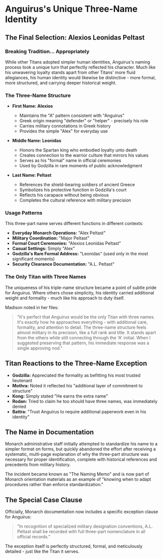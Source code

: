 # Anguirus's Unique Three-Name Identity

## The Final Selection: Alexios Leonidas Peltast

### Breaking Tradition... Appropriately

While other Titans adopted simpler human identities, Anguirus's naming process took a unique turn that perfectly reflected his character. Much like his unwavering loyalty stands apart from other Titans' more fluid allegiances, his human identity would likewise be distinctive - more formal, more structured, and carrying deeper historical weight.

### The Three-Name Structure

- **First Name: Alexios**
  - Maintains the "A" pattern consistent with "Anguirus"
  - Greek origin meaning "defender" or "helper" - precisely his role
  - Carries military connotations in Greek history
  - Provides the simple "Alex" for everyday use

- **Middle Name: Leonidas**
  - Honors the Spartan king who embodied loyalty unto death
  - Creates connection to the warrior culture that mirrors his values
  - Serves as his "formal" name in official ceremonies
  - Used by Godzilla in rare moments of public acknowledgment

- **Last Name: Peltast**
  - References the shield-bearing soldiers of ancient Greece
  - Symbolizes his protective function in Godzilla's court
  - Reflects his carapace without being obvious
  - Completes the cultural reference with military precision

### Usage Patterns

This three-part name serves different functions in different contexts:

- **Everyday Monarch Operations:** "Alex Peltast"
- **Military Coordination:** "Major Peltast"
- **Formal Court Ceremonies:** "Alexios Leonidas Peltast"
- **Casual Settings:** Simply "Alex"
- **Godzilla's Rare Formal Address:** "Leonidas" (used only in the most significant moments)
- **Security Clearance Documentation:** "A.L. Peltast"

### The Only Titan with Three Names

The uniqueness of his triple-name structure became a point of subtle pride for Anguirus. Where others chose simplicity, his identity carried additional weight and formality - much like his approach to duty itself.

Madison noted in her files:
> "It's perfect that Anguirus would be the only Titan with three names. It's exactly how he approaches everything - with additional care, formality, and attention to detail. The three-name structure feels almost military in its precision, like a full rank and title. It stands apart from the others while still connecting through the 'A' initial. When I suggested preserving that pattern, his immediate response was a single approving nod."

## Titan Reactions to the Three-Name Exception

- **Godzilla:** Appreciated the formality as befitting his most trusted lieutenant
- **Mothra:** Noted it reflected his "additional layer of commitment to structure"
- **Kong:** Simply stated "He earns the extra name"
- **Rodan:** Tried to claim he too should have three names, was immediately denied
- **Battra:** "Trust Anguirus to require additional paperwork even in his identity"

## The Name in Documentation

Monarch administrative staff initially attempted to standardize his name to a simpler format on forms, but quickly abandoned the effort after receiving a systematic, multi-page explanation of why the three-part structure was necessary for proper identification, complete with historical references and precedents from military history.

The incident became known as "The Naming Memo" and is now part of Monarch orientation materials as an example of "knowing when to adapt procedures rather than enforce standardization."

## The Special Case Clause

Officially, Monarch documentation now includes a specific exception clause for Anguirus:
> "In recognition of specialized military designation conventions, A.L. Peltast shall be recorded with full three-part nomenclature in all official records."

The exception itself is perfectly structured, formal, and meticulously detailed - just like the Titan it serves.